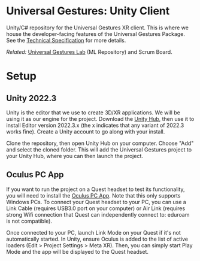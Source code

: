 # Universal Gestures: Unity Client

Unity/C# repository for the Universal Gestures XR client. This is where we house the developer-facing features of the Universal Gestures Package. See the [Technical Specification](https://docs.google.com/document/d/1wDUTpCBaXz3XE8t48t-PqcnbpXUm-zK26sfdVPcba5U/edit?usp=sharing) for more details.

*Related:* [Universal Gestures Lab](https://github.com/uwrealitylabs/universal-gestures-lab) (ML Repository) and Scrum Board.

# Setup

## Unity 2022.3
Unity is the editor that we use to create 3D/XR applications. We will be using it as our engine for the project. Download the [Unity Hub](https://unity.com/download), then use it to install Editor version 2022.3.x (the x indicates that any variant of 2022.3 works fine). Create a Unity account to go along with your install.

Clone the repository, then open Unity Hub on your computer. Choose "Add" and select the cloned folder. This will add the Universal Gestures project to your Unity Hub, where you can then launch the project.

## Oculus PC App
If you want to run the project on a Quest headset to test its functionality, you will need to install the [Oculus PC App](https://www.meta.com/help/quest/articles/headsets-and-accessories/oculus-rift-s/install-app-for-link/). Note that this only supports Windows PCs. To connect your Quest headset to your PC, you can use a Link Cable (requires USB3.0 port on your computer) or Air Link (requires strong Wifi connection that Quest can independently connect to: eduroam is not compatible).

Once connected to your PC, launch Link Mode on your Quest if it's not automatically started. In Unity, ensure Oculus is added to the list of active loaders (Edit > Project Settings > Meta XR). Then, you can simply start Play Mode and the app will be displayed to the Quest headset.
